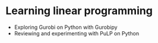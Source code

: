 # Learning linear programming

- Exploring Gurobi on Python with Gurobipy
- Reviewing and experimenting with PuLP on Python
